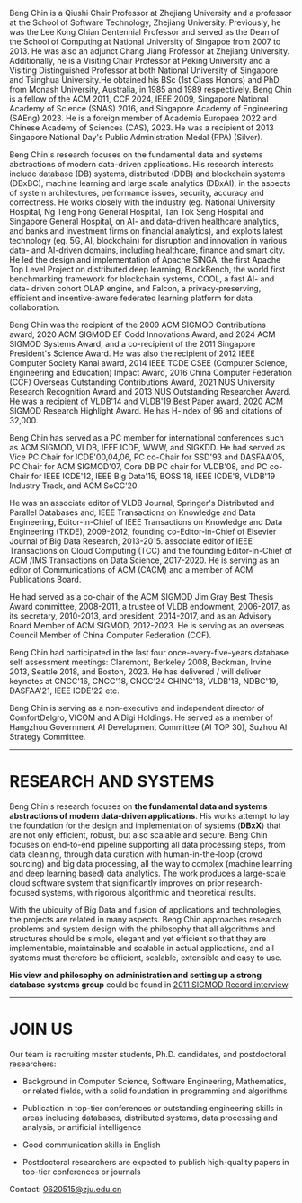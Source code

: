 
Beng Chin is a Qiushi Chair Professor at Zhejiang University and a professor at the School of Software Technology, Zhejiang University. Previously, he was the Lee Kong Chian Centennial Professor and served as the Dean of the School of Computing at National University of Singapoe from 2007 to 2013. He was also an adjunct Chang Jiang Professor at Zhejiang University. Additionally, he is a Visiting Chair Professor at Peking University and a Visiting Distinguished Professor at both National University of Singapore and Tsinghua University.He obtained his BSc (1st Class Honors) and PhD from Monash University, Australia, in 1985 and 1989 respectively. Beng Chin is a fellow of the ACM 2011, CCF 2024, IEEE 2009, Singapore National Academy of Science (SNAS) 2016, and Singapore Academy of Engineering (SAEng) 2023. He is a foreign member of Academia Europaea 2022 and Chinese Academy of Sciences (CAS), 2023. He was a recipient of 2013 Singapore National Day's Public Administration Medal (PPA) (Silver).

Beng Chin's research focuses on the fundamental data and systems abstractions of modern data-driven applications. His research interests include database (DB) systems, distributed (DDB) and blockchain systems (DBxBC), machine learning and large scale analytics (DBxAI), in the aspects of system architectures, performance issues, security, accuracy and correctness. He works closely with the industry (eg. National University Hospital, Ng Teng Fong General Hospital, Tan Tok Seng Hospital and Singapore General Hospital, on AI- and data-driven healthcare analytics, and banks and investment firms on financial analytics), and exploits latest technology (eg. 5G, AI, blockchain) for disruption and innovation in various data- and AI-driven domains, including healthcare, finance and smart city. He led the design and implementation of Apache SINGA, the first Apache Top Level Project on distributed deep learning, BlockBench, the world first benchmarking framework for blockchain systems, COOL, a fast AI- and data- driven cohort OLAP engine, and Falcon, a privacy-preserving, efficient and incentive-aware federated learning platform for data collaboration.

Beng Chin was the recipient of the 2009 ACM SIGMOD Contributions award, 2020 ACM SIGMOD EF Codd Innovations Award, and 2024 ACM SIGMOD Systems Award, and a co-recipient of the 2011 Singapore President's Science Award. He was also the recipient of 2012 IEEE Computer Society Kanai award, 2014 IEEE TCDE CSEE (Computer Science, Engineering and Education) Impact Award, 2016 China Computer Federation (CCF) Overseas Outstanding Contributions Award, 2021 NUS University Research Recognition Award and 2013 NUS Outstanding Researcher Award. He was a recipient of VLDB'14 and VLDB'19 Best Paper award, 2020 ACM SIGMOD Research Highlight Award. He has H-index of 96 and citations of 32,000.

Beng Chin has served as a PC member for international conferences such as ACM SIGMOD, VLDB, IEEE ICDE, WWW, and SIGKDD. He had served as Vice PC Chair for ICDE'00,04,06, PC co-Chair for SSD'93 and DASFAA'05, PC Chair for ACM SIGMOD'07, Core DB PC chair for VLDB'08, and PC co-Chair for IEEE ICDE'12, IEEE Big Data'15, BOSS'18, IEEE ICDE'8, VLDB'19 Industry Track, and ACM SoCC'20.

He was an associate editor of VLDB Journal, Springer's Distributed and Parallel Databases and, IEEE Transactions on Knowledge and Data Engineering, Editor-in-Chief of IEEE Transactions on Knowledge and Data Engineering (TKDE), 2009-2012, founding co-Editor-in-Chief of Elsevier Journal of Big Data Research, 2013-2015. associate editor of IEEE Transactions on Cloud Computing (TCC) and the founding Editor-in-Chief of ACM /IMS Transactions on Data Science, 2017-2020. He is serving as an editor of Communications of ACM (CACM) and a member of ACM Publications Board.

He had served as a co-chair of the ACM SIGMOD Jim Gray Best Thesis Award committee, 2008-2011, a trustee of VLDB endowment, 2006-2017, as its secretary, 2010-2013, and president, 2014-2017, and as an Advisory Board Member of ACM SIGMOD, 2012-2023. He is serving as an overseas Council Member of China Computer Federation (CCF).

Beng Chin had participated in the last four once-every-five-years database self assessment meetings: Claremont, Berkeley 2008, Beckman, Irvine 2013, Seattle 2018, and Boston, 2023. He has delivered / will deliver keynotes at CNCC'16, CNCC'18, CNCC'24 CHINC'18, VLDB'18, NDBC'19, DASFAA'21, IEEE ICDE'22 etc.

Beng Chin is serving as a non-executive and independent director of ComfortDelgro, VICOM and AlDigi Holdings. He served as a member of Hangzhou Government AI Development Committee (AI TOP 30), Suzhou AI Strategy Committee.

-----------------------------------------

# RESEARCH AND SYSTEMS

Beng Chin's research focuses on **the fundamental data and systems abstractions of modern data-driven applications**. His works attempt to lay the foundation for the design and implementation of systems (**DBxX**) that are not only efficient, robust, but also scalable and secure. Beng Chin focuses on end-to-end pipeline supporting all data processing steps, from data cleaning, through data curation with human-in-the-loop (crowd sourcing) and big data processing, all the way to complex (machine learning and deep learning based) data analytics. The work produces a large-scale cloud software system that significantly improves on prior research-focused systems, with rigorous algorithmic and theoretical results.

With the ubiquity of Big Data and fusion of applications and technologies, the projects are related in many aspects. Beng Chin approaches research problems and system design with the philosophy that all algorithms and structures should be simple, elegant and yet efficient so that they are implementable, maintainable and scalable in actual applications, and all systems must therefore be efficient, scalable, extensible and easy to use.

**His view and philosophy on administration and setting up a strong database systems group** could be found in [2011 SIGMOD Record interview](https://sigmodrecord.org/publications/sigmodRecord/1706/pdfs/06_profiles_Ooi.pdf).

------------------------------------------

# JOIN US

Our team is recruiting master students, Ph.D. candidates, and postdoctoral researchers:

- Background in Computer Science, Software Engineering, Mathematics, or related fields, with a solid foundation in programming and algorithms

- Publication in top-tier conferences or outstanding engineering skills in areas including databases, distributed systems, data processing and analysis, or artificial intelligence

- Good communication skills in English

- Postdoctoral researchers are expected to publish high-quality papers in top-tier conferences or journals

Contact: 0620515@zju.edu.cn